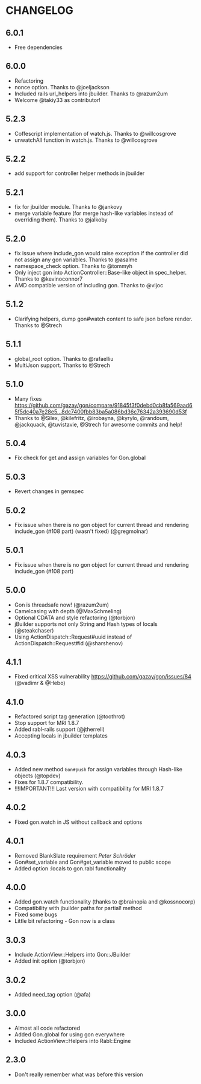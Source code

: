# CHANGELOG

## 6.0.1

  * Free dependencies

## 6.0.0

  * Refactoring
  * nonce option. Thanks to @joeljackson
  * Included rails url_helpers into jbuilder. Thanks to @razum2um
  * Welcome @takiy33 as contributor!

## 5.2.3

  * Coffescript implementation of watch.js. Thanks to @willcosgrove
  * unwatchAll function in watch.js. Thanks to @willcosgrove

## 5.2.2

  * add support for controller helper methods in jbuilder

## 5.2.1

  * fix for jbuilder module. Thanks to @jankovy
  * merge variable feature (for merge hash-like variables instead of overriding them). Thanks to @jalkoby

## 5.2.0

  * fix issue where include_gon would raise exception if the controller did not assign any gon variables. Thanks to @asalme
  * namespace_check option. Thanks to @tommyh
  * Only inject gon into ActionController::Base-like object in spec_helper. Thanks to @kevinoconnor7
  * AMD compatible version of including gon. Thanks to @vijoc

## 5.1.2

  * Clarifying helpers, dump gon#watch content to safe json before render. Thanks to @Strech

## 5.1.1

  * global_root option. Thanks to @rafaelliu
  * MultiJson support. Thanks to @Strech

## 5.1.0

  * Many fixes https://github.com/gazay/gon/compare/91845f3f0debd0cb8fa569aad65f5dc40a7e28e5...8dc7400fbb83ba5a086bd36c76342a393690d53f
  * Thanks to @Silex, @kilefritz, @irobayna, @kyrylo, @randoum, @jackquack, @tuvistavie, @Strech for awesome commits and help!

## 5.0.4

  * Fix check for get and assign variables for Gon.global

## 5.0.3

  * Revert changes in gemspec

## 5.0.2

  * Fix issue when there is no gon object for current thread and
    rendering include_gon (#108 part) (wasn't fixed) (@gregmolnar)

## 5.0.1

  * Fix issue when there is no gon object for current thread and
    rendering include_gon (#108 part)

## 5.0.0

  * Gon is threadsafe now! (@razum2um)
  * Camelcasing with depth (@MaxSchmeling)
  * Optional CDATA and style refactoring (@torbjon)
  * jBuilder supports not only String and Hash types of locals
    (@steakchaser)
  * Using ActionDispatch::Request#uuid instead of
    ActionDispatch::Request#id (@sharshenov)

## 4.1.1

  * Fixed critical XSS vulnerability https://github.com/gazay/gon/issues/84 (@vadimr & @Hebo)

## 4.1.0

  * Refactored script tag generation (@toothrot)
  * Stop support for MRI 1.8.7
  * Added rabl-rails support (@jtherrell)
  * Accepting locals in jbuilder templates

## 4.0.3

  * Added new method `Gon#push` for assign variables through Hash-like
    objects (@topdev)
  * Fixes for 1.8.7 compatibility.
  * !!!IMPORTANT!!! Last version with compatibility for MRI 1.8.7

## 4.0.2

  * Fixed gon.watch in JS without callback and options

## 4.0.1

  * Removed BlankSlate requirement *Peter Schröder*
  * Gon#set_variable and Gon#get_variable moved to public scope
  * Added option :locals to gon.rabl functionality

## 4.0.0

  * Added gon.watch functionality (thanks to @brainopia and @kossnocorp)
  * Compatibility with jbuilder paths for partial! method
  * Fixed some bugs
  * Little bit refactoring - Gon now is a class

## 3.0.3

  * Include ActionView::Helpers into Gon::JBuilder
  * Added init option (@torbjon)

## 3.0.2

  * Added need_tag option (@afa)

## 3.0.0

  * Almost all code refactored
  * Added Gon.global for using gon everywhere
  * Included ActionView::Helpers into Rabl::Engine

## 2.3.0

  * Don't really remember what was before this version
